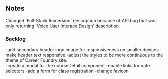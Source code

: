 ## Notes

Changed 'Full-Stack Immersion' description because of API bug that was only returning 'Voice User Interace Design' description 


### Backlog

-add secondary header logo image for responsiveness on smaller devices
-make header text responsive
-adjust the styles to be more continuous to the theme of Career Foundry site.  
-create a modal for the courseDetail component
-enable links for date selectors
-add a form for class registration
-change favicon 